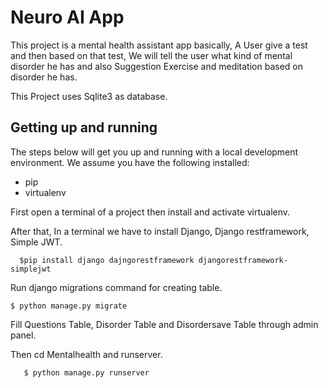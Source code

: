 Neuro AI App
==============================

This project is a mental health assistant app basically, A User give a test and then based on that test, We will tell the user what kind of mental disorder he has and also Suggestion Exercise and meditation based on disorder he has.

This Project uses Sqlite3 as database.


Getting up and running
----------------------


The steps below will get you up and running with a local development environment. We assume you have the following installed:

* pip
* virtualenv

First open a terminal of a project then install and activate virtualenv.

After that, In a terminal we have to install Django, Django restframework, Simple JWT.

      $pip install django dajngorestframework djangorestframework-simplejwt

Run django migrations command for creating table.  

    $ python manage.py migrate

Fill Questions Table, Disorder Table and Disordersave Table through admin panel.

Then cd Mentalhealth and runserver.

       $ python manage.py runserver


